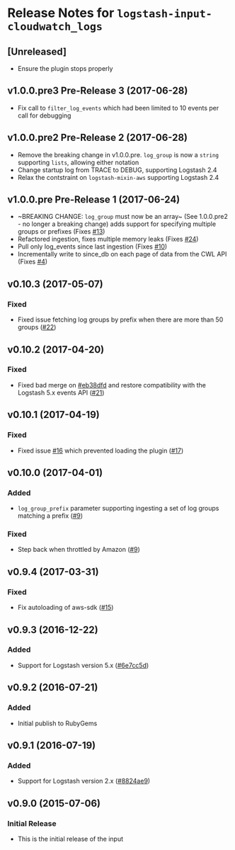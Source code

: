 # Release Notes for `logstash-input-cloudwatch_logs`

## [Unreleased]
* Ensure the plugin stops properly

## v1.0.0.pre3 Pre-Release 3 (2017-06-28)
* Fix call to `filter_log_events` which had been limited to 10 events per call for debugging

## v1.0.0.pre2 Pre-Release 2 (2017-06-28)
* Remove the breaking change in v1.0.0.pre. `log_group` is now a `string` supporting `lists`, allowing either notation
* Change startup log from TRACE to DEBUG, supporting Logstash 2.4
* Relax the contstraint on `logstash-mixin-aws` supporting Logstash 2.4

## v1.0.0.pre Pre-Release 1 (2017-06-24)
* ~BREAKING CHANGE: `log_group` must now be an array~ (See 1.0.0.pre2 - no longer a breaking change) adds support for specifying multiple groups or prefixes (Fixes [#13](https://github.com/lukewaite/logstash-input-cloudwatch-logs/issues/13))
* Refactored ingestion, fixes multiple memory leaks (Fixes [#24](https://github.com/lukewaite/logstash-input-cloudwatch-logs/issues/4))
* Pull only log_events since last ingestion (Fixes [#10](https://github.com/lukewaite/logstash-input-cloudwatch-logs/issues/10))
* Incrementally write to since_db on each page of data from the CWL API (Fixes [#4](https://github.com/lukewaite/logstash-input-cloudwatch-logs/issues/4))

## v0.10.3  (2017-05-07)

### Fixed
* Fixed issue fetching log groups by prefix when there are more than 50 groups ([#22](https://github.com/lukewaite/logstash-input-cloudwatch-logs/pull/22))

## v0.10.2 (2017-04-20)

### Fixed
* Fixed bad merge on [#eb38dfd](https://github.com/lukewaite/logstash-input-cloudwatch-logs/commit/eb38dfdc072b4fd21e9c1d83ea306e2b6c5df37b) and restore compatibility with the Logstash 5.x events API ([#21](https://github.com/lukewaite/logstash-input-cloudwatch-logs/pull/21))

## v0.10.1 (2017-04-19)

### Fixed
* Fixed issue [#16](https://github.com/lukewaite/logstash-input-cloudwatch-logs/issues/16) which prevented loading the plugin ([#17](https://github.com/lukewaite/logstash-input-cloudwatch-logs/pull/17)) 

## v0.10.0 (2017-04-01)

### Added
* `log_group_prefix` parameter supporting ingesting a set of log groups matching a prefix ([#9](https://github.com/lukewaite/logstash-input-cloudwatch-logs/pull/9))

### Fixed
* Step back when throttled by Amazon ([#9](https://github.com/lukewaite/logstash-input-cloudwatch-logs/pull/9))

## v0.9.4 (2017-03-31)

### Fixed
* Fix autoloading of aws-sdk ([#15](https://github.com/lukewaite/logstash-input-cloudwatch-logs/pull/15))

## v0.9.3 (2016-12-22)

### Added
* Support for Logstash version 5.x ([#6e7cc5d](https://github.com/lukewaite/logstash-input-cloudwatch-logs/commit/6e7cc5decdcd7a8d8528d42a7b040b1d2f3a3490))

## v0.9.2 (2016-07-21)

### Added
* Initial publish to RubyGems

## v0.9.1 (2016-07-19)

### Added
* Support for Logstash version 2.x ([#8824ae9](https://github.com/lukewaite/logstash-input-cloudwatch-logs/commit/8824ae9899fa0e1d0a627796479824bc6f5c39b2))

## v0.9.0 (2015-07-06)

### Initial Release
* This is the initial release of the input
